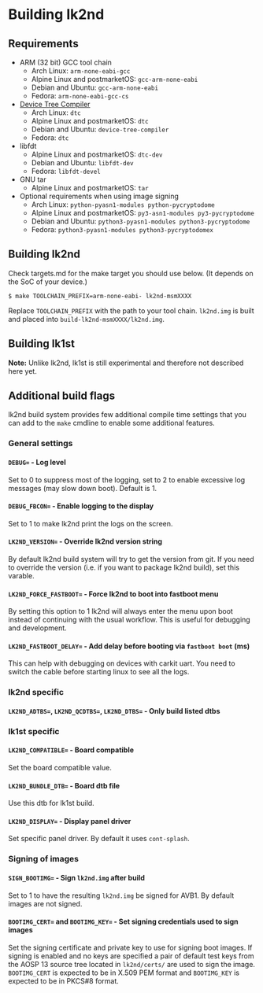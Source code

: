 # Building lk2nd

## Requirements
- ARM (32 bit) GCC tool chain
  - Arch Linux: `arm-none-eabi-gcc`
  - Alpine Linux and postmarketOS: `gcc-arm-none-eabi`
  - Debian and Ubuntu: `gcc-arm-none-eabi`
  - Fedora: `arm-none-eabi-gcc-cs`
- [Device Tree Compiler](https://git.kernel.org/pub/scm/utils/dtc/dtc.git)
  - Arch Linux: `dtc`
  - Alpine Linux and postmarketOS: `dtc`
  - Debian and Ubuntu: `device-tree-compiler`
  - Fedora: `dtc`
- libfdt
  - Alpine Linux and postmarketOS: `dtc-dev`
  - Debian and Ubuntu: `libfdt-dev`
  - Fedora: `libfdt-devel`
- GNU tar
  - Alpine Linux and postmarketOS: `tar`
- Optional requirements when using image signing
  - Arch Linux: `python-pyasn1-modules python-pycryptodome`
  - Alpine Linux and postmarketOS: `py3-asn1-modules py3-pycryptodome`
  - Debian and Ubuntu: `python3-pyasn1-modules python3-pycryptodome`
  - Fedora: `python3-pyasn1-modules python3-pycryptodomex`

## Building lk2nd

Check targets.md for the make target you should use below.
(It depends on the SoC of your device.)

```
$ make TOOLCHAIN_PREFIX=arm-none-eabi- lk2nd-msmXXXX
```

Replace `TOOLCHAIN_PREFIX` with the path to your tool chain.
`lk2nd.img` is built and placed into `build-lk2nd-msmXXXX/lk2nd.img`.

## Building lk1st

**Note:** Unlike lk2nd, lk1st is still experimental and therefore not described
here yet.

## Additional build flags

lk2nd build system provides few additional compile time settings that you can add
to the `make` cmdline to enable some additional features.

### General settings

#### `DEBUG=` - Log level

Set to 0 to suppress most of the logging, set to 2 to enable excessive log messages
(may slow down boot). Default is 1.

#### `DEBUG_FBCON=` - Enable logging to the display

Set to 1 to make lk2nd print the logs on the screen.

#### `LK2ND_VERSION=` - Override lk2nd version string

By default lk2nd build system will try to get the version from git. If you need
to override the version (i.e. if you want to package lk2nd build), set this varable.

#### `LK2ND_FORCE_FASTBOOT=` - Force lk2nd to boot into fastboot menu

By setting this option to 1 lk2nd will always enter the menu upon boot instead of
continuing with the usual workflow. This is useful for debugging and development.

#### `LK2ND_FASTBOOT_DELAY=` - Add delay before booting via `fastboot boot` (ms)

This can help with debugging on devices with carkit uart.
You need to switch the cable before starting linux to see all the logs.

### lk2nd specific

#### `LK2ND_ADTBS=`, `LK2ND_QCDTBS=`, `LK2ND_DTBS=` - Only build listed dtbs

### lk1st specific

#### `LK2ND_COMPATIBLE=` - Board compatible

Set the board compatible value. 

#### `LK2ND_BUNDLE_DTB=` - Board dtb file

Use this dtb for lk1st build.

#### `LK2ND_DISPLAY=` - Display panel driver

Set specific panel driver. By default it uses `cont-splash`.

### Signing of images

#### `SIGN_BOOTIMG=` - Sign `lk2nd.img` after build

Set to 1 to have the resulting `lk2nd.img` be signed for AVB1. By default
images are not signed.

#### `BOOTIMG_CERT=` and `BOOTIMG_KEY=` - Set signing credentials used to sign images

Set the signing certificate and private key to use for signing boot images.
If signing is enabled and no keys are specified a pair of default test keys
from the AOSP 13 source tree located in `lk2nd/certs/` are used to sign the
image.
`BOOTIMG_CERT` is expected to be in X.509 PEM format and `BOOTIMG_KEY` is
expected to be in PKCS#8 format.
